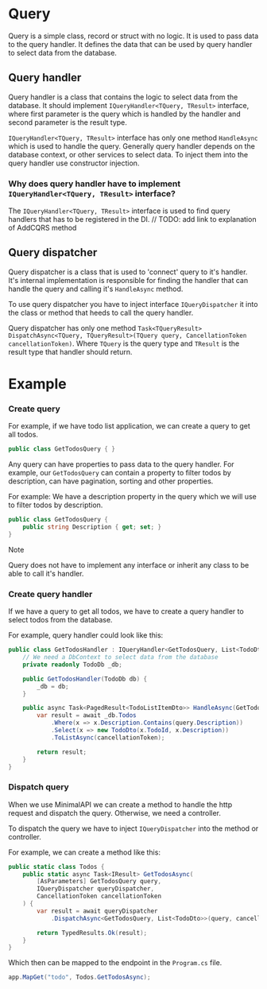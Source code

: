 # Query

Query is a simple class, record or struct with no logic. It is used to pass data to the query handler.
It defines the data that can be used by query handler to select data from the database.

## Query handler

Query handler is a class that contains the logic to select data from the database. It should implement
`IQueryHandler<TQuery, TResult>` interface, where first parameter is the query which is handled by the handler and
second parameter is the result type.

`IQueryHandler<TQuery, TResult>` interface has only one method `HandleAsync` which is used to handle the query.
Generally query handler depends on the database context, or other services to select data. To inject them into the query
handler use constructor injection.

### Why does query handler have to implement `IQueryHandler<TQuery, TResult>` interface?

The `IQueryHandler<TQuery, TResult>` interface is used to find query handlers that has to be registered in the DI.
// TODO: add link to explanation of AddCQRS method

## Query dispatcher

Query dispatcher is a class that is used to 'connect' query to it's handler. It's internal implementation is responsible
for finding the handler that can handle the query and calling it's `HandleAsync` method.

To use query dispatcher you have to inject interface `IQueryDispatcher` it into the class or method that heeds to call
the query handler.

Query dispatcher has only one method
`Task<TQueryResult> DispatchAsync<TQuery, TQueryResult>(TQuery query, CancellationToken cancellationToken)`.
Where `TQuery` is the query type and `TResult` is the result type that handler should return.

# Example
### Create query

For example, if we have todo list application, we can create a query to get all todos.

```csharp
public class GetTodosQuery { }
```

Any query can have properties to pass data to the query handler.
For example, our `GetTodosQuery` can contain a property to filter todos by description, can have pagination, sorting and
other
properties.

For example:
We have a description property in the query which we will use to filter todos by description.

```csharp
public class GetTodosQuery {
    public string Description { get; set; }
}
```

> [!NOTE]  
> Query does not have to implement any interface or inherit any class to be able to call it's handler.

### Create query handler

If we have a query to get all todos, we have to create a query handler to select todos from the database.

For example, query handler could look like this:

```csharp
public class GetTodosHandler : IQueryHandler<GetTodosQuery, List<TodoDto>> {
    // We need a DbContext to select data from the database
    private readonly TodoDb _db;

    public GetTodosHandler(TodoDb db) {
        _db = db;
    }

    public async Task<PagedResult<TodoListItemDto>> HandleAsync(GetTodosQuery query, CancellationToken cancellationToken) {
        var result = await _db.Todos
            .Where(x => x.Description.Contains(query.Description))
            .Select(x => new TodoDto(x.TodoId, x.Description))
            .ToListAsync(cancellationToken);

        return result;
    }
}
```

### Dispatch query

When we use MinimalAPI we can create a method to handle the http request and dispatch the query. Otherwise, we need a
controller.

To dispatch the query we have to inject `IQueryDispatcher` into the method or controller.

For example, we can create a method like this:

```csharp
public static class Todos {
    public static async Task<IResult> GetTodosAsync(
        [AsParameters] GetTodosQuery query,
        IQueryDispatcher queryDispatcher,
        CancellationToken cancellationToken
    ) {
        var result = await queryDispatcher
            .DispatchAsync<GetTodosQuery, List<TodoDto>>(query, cancellationToken);

        return TypedResults.Ok(result);
    }
}
```

Which then can be mapped to the endpoint in the `Program.cs` file.

```csharp
app.MapGet("todo", Todos.GetTodosAsync);
```